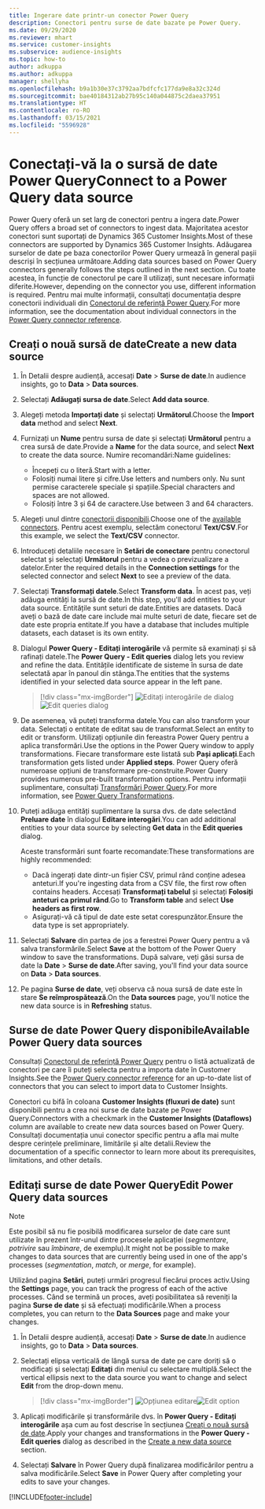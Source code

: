 ```yaml
---
title: Ingerare date printr-un conector Power Query
description: Conectori pentru surse de date bazate pe Power Query.
ms.date: 09/29/2020
ms.reviewer: mhart
ms.service: customer-insights
ms.subservice: audience-insights
ms.topic: how-to
author: adkuppa
ms.author: adkuppa
manager: shellyha
ms.openlocfilehash: b9a1b30e37c3792aa7bdfcfc177da9e8a32c324d
ms.sourcegitcommit: bae40184312ab27b95c140a044875c2daea37951
ms.translationtype: HT
ms.contentlocale: ro-RO
ms.lasthandoff: 03/15/2021
ms.locfileid: "5596928"
---
```

# <a name="connect-to-a-power-query-data-source"></a><span data-ttu-id="34e5c-103">Conectați-vă la o sursă de date Power Query</span><span class="sxs-lookup"><span data-stu-id="34e5c-103">Connect to a Power Query data source</span></span>

<span data-ttu-id="34e5c-104">Power Query oferă un set larg de conectori pentru a ingera date.</span><span class="sxs-lookup"><span data-stu-id="34e5c-104">Power Query offers a broad set of connectors to ingest data.</span></span> <span data-ttu-id="34e5c-105">Majoritatea acestor conectori sunt suportați de Dynamics 365 Customer Insights.</span><span class="sxs-lookup"><span data-stu-id="34e5c-105">Most of these connectors are supported by Dynamics 365 Customer Insights.</span></span> <span data-ttu-id="34e5c-106">Adăugarea surselor de date pe baza conectorilor Power Query urmează în general pașii descriși în secțiunea următoare.</span><span class="sxs-lookup"><span data-stu-id="34e5c-106">Adding data sources based on Power Query connectors generally follows the steps outlined in the next section.</span></span> <span data-ttu-id="34e5c-107">Cu toate acestea, în funcție de conectorul pe care îl utilizați, sunt necesare informații diferite.</span><span class="sxs-lookup"><span data-stu-id="34e5c-107">However, depending on the connector you use, different information is required.</span></span> <span data-ttu-id="34e5c-108">Pentru mai multe informații, consultați documentația despre conectorii individuali din [Conectorul de referință Power Query](/power-query/connectors/).</span><span class="sxs-lookup"><span data-stu-id="34e5c-108">For more information, see the documentation about individual connectors in the [Power Query connector reference](/power-query/connectors/).</span></span>

## <a name="create-a-new-data-source"></a><span data-ttu-id="34e5c-109">Creați o nouă sursă de date</span><span class="sxs-lookup"><span data-stu-id="34e5c-109">Create a new data source</span></span>

1. <span data-ttu-id="34e5c-110">În Detalii despre audiență, accesați **Date** > **Surse de date**.</span><span class="sxs-lookup"><span data-stu-id="34e5c-110">In audience insights, go to **Data** > **Data sources**.</span></span>

1. <span data-ttu-id="34e5c-111">Selectați **Adăugați sursa de date**.</span><span class="sxs-lookup"><span data-stu-id="34e5c-111">Select **Add data source**.</span></span>

1. <span data-ttu-id="34e5c-112">Alegeți metoda **Importați date** și selectați **Următorul**.</span><span class="sxs-lookup"><span data-stu-id="34e5c-112">Choose the **Import data** method and select **Next**.</span></span>

1. <span data-ttu-id="34e5c-113">Furnizați un **Nume** pentru sursa de date și selectați **Următorul** pentru a crea sursă de date.</span><span class="sxs-lookup"><span data-stu-id="34e5c-113">Provide a **Name** for the data source, and select **Next** to create the data source.</span></span> <span data-ttu-id="34e5c-114">Numire recomandări:</span><span class="sxs-lookup"><span data-stu-id="34e5c-114">Name guidelines:</span></span> 
   - <span data-ttu-id="34e5c-115">Începeți cu o literă.</span><span class="sxs-lookup"><span data-stu-id="34e5c-115">Start with a letter.</span></span>
   - <span data-ttu-id="34e5c-116">Folosiți numai litere și cifre.</span><span class="sxs-lookup"><span data-stu-id="34e5c-116">Use letters and numbers only.</span></span> <span data-ttu-id="34e5c-117">Nu sunt permise caracterele speciale și spațiile.</span><span class="sxs-lookup"><span data-stu-id="34e5c-117">Special characters and spaces are not allowed.</span></span>
   - <span data-ttu-id="34e5c-118">Folosiți între 3 și 64 de caractere.</span><span class="sxs-lookup"><span data-stu-id="34e5c-118">Use between 3 and 64 characters.</span></span>

1. <span data-ttu-id="34e5c-119">Alegeți unul dintre [conectorii disponibili](#available-power-query-data-sources).</span><span class="sxs-lookup"><span data-stu-id="34e5c-119">Choose one of the [available connectors](#available-power-query-data-sources).</span></span> <span data-ttu-id="34e5c-120">Pentru acest exemplu, selectăm conectorul **Text/CSV**.</span><span class="sxs-lookup"><span data-stu-id="34e5c-120">For this example, we select the **Text/CSV** connector.</span></span>

1. <span data-ttu-id="34e5c-121">Introduceți detaliile necesare în **Setări de conectare** pentru conectorul selectat și selectați **Următorul** pentru a vedea o previzualizare a datelor.</span><span class="sxs-lookup"><span data-stu-id="34e5c-121">Enter the required details in the **Connection settings** for the selected connector and select **Next** to see a preview of the data.</span></span>

1. <span data-ttu-id="34e5c-122">Selectați **Transformați datele**.</span><span class="sxs-lookup"><span data-stu-id="34e5c-122">Select **Transform data**.</span></span> <span data-ttu-id="34e5c-123">În acest pas, veți adăuga entități la sursă de date.</span><span class="sxs-lookup"><span data-stu-id="34e5c-123">In this step, you'll add entities to your data source.</span></span> <span data-ttu-id="34e5c-124">Entitățile sunt seturi de date.</span><span class="sxs-lookup"><span data-stu-id="34e5c-124">Entities are datasets.</span></span> <span data-ttu-id="34e5c-125">Dacă aveți o bază de date care include mai multe seturi de date, fiecare set de date este propria entitate.</span><span class="sxs-lookup"><span data-stu-id="34e5c-125">If you have a database that includes multiple datasets, each dataset is its own entity.</span></span>

1. <span data-ttu-id="34e5c-126">Dialogul **Power Query - Editați interogările** vă permite să examinați și să rafinați datele.</span><span class="sxs-lookup"><span data-stu-id="34e5c-126">The **Power Query - Edit queries** dialog lets you review and refine the data.</span></span> <span data-ttu-id="34e5c-127">Entitățile identificate de sisteme în sursa de date selectată apar în panoul din stânga.</span><span class="sxs-lookup"><span data-stu-id="34e5c-127">The entities that the systems identified in your selected data source appear in the left pane.</span></span>

   > [!div class="mx-imgBorder"]
   > <span data-ttu-id="34e5c-128">![Editați interogările de dialog](media/data-manager-configure-edit-queries.png "Editați interogările de dialog")</span><span class="sxs-lookup"><span data-stu-id="34e5c-128">![Edit queries dialog](media/data-manager-configure-edit-queries.png "Edit queries dialog")</span></span>

1. <span data-ttu-id="34e5c-129">De asemenea, vă puteți transforma datele.</span><span class="sxs-lookup"><span data-stu-id="34e5c-129">You can also transform your data.</span></span> <span data-ttu-id="34e5c-130">Selectați o entitate de editat sau de transformat.</span><span class="sxs-lookup"><span data-stu-id="34e5c-130">Select an entity to edit or transform.</span></span> <span data-ttu-id="34e5c-131">Utilizați opțiunile din fereastra Power Query pentru a aplica transformări.</span><span class="sxs-lookup"><span data-stu-id="34e5c-131">Use the options in the Power Query window to apply transformations.</span></span> <span data-ttu-id="34e5c-132">Fiecare transformare este listată sub **Pași aplicați**.</span><span class="sxs-lookup"><span data-stu-id="34e5c-132">Each transformation gets listed under **Applied steps**.</span></span> <span data-ttu-id="34e5c-133">Power Query oferă numeroase opțiuni de transformare pre-construite.</span><span class="sxs-lookup"><span data-stu-id="34e5c-133">Power Query provides numerous pre-built transformation options.</span></span> <span data-ttu-id="34e5c-134">Pentru informații suplimentare, consultați [Transformări Power Query](/power-query/power-query-what-is-power-query#transformations).</span><span class="sxs-lookup"><span data-stu-id="34e5c-134">For more information, see [Power Query Transformations](/power-query/power-query-what-is-power-query#transformations).</span></span>

1. <span data-ttu-id="34e5c-135">Puteți adăuga entități suplimentare la sursa dvs. de date selectând **Preluare date** în dialogul **Editare interogări**.</span><span class="sxs-lookup"><span data-stu-id="34e5c-135">You can add additional entities to your data source by selecting **Get data** in the **Edit queries** dialog.</span></span>

   <span data-ttu-id="34e5c-136">Aceste transformări sunt foarte recomandate:</span><span class="sxs-lookup"><span data-stu-id="34e5c-136">These transformations are highly recommended:</span></span>

   - <span data-ttu-id="34e5c-137">Dacă ingerați date dintr-un fișier CSV, primul rând conține adesea anteturi.</span><span class="sxs-lookup"><span data-stu-id="34e5c-137">If you're ingesting data from a CSV file, the first row often contains headers.</span></span> <span data-ttu-id="34e5c-138">Accesați **Transformați tabelul** și selectați **Folosiți anteturi ca primul rând**.</span><span class="sxs-lookup"><span data-stu-id="34e5c-138">Go to **Transform table** and select **Use headers as first row**.</span></span>
   - <span data-ttu-id="34e5c-139">Asigurați-vă că tipul de date este setat corespunzător.</span><span class="sxs-lookup"><span data-stu-id="34e5c-139">Ensure the data type is set appropriately.</span></span>

1. <span data-ttu-id="34e5c-140">Selectați **Salvare** din partea de jos a ferestrei Power Query pentru a vă salva transformările.</span><span class="sxs-lookup"><span data-stu-id="34e5c-140">Select **Save** at the bottom of the Power Query window to save the transformations.</span></span> <span data-ttu-id="34e5c-141">După salvare, veți găsi sursa de date la **Date** > **Surse de date**.</span><span class="sxs-lookup"><span data-stu-id="34e5c-141">After saving, you'll find your data source on **Data** > **Data sources**.</span></span>

1. <span data-ttu-id="34e5c-142">Pe pagina **Surse de date**, veți observa că noua sursă de date este în stare **Se reîmprospătează**.</span><span class="sxs-lookup"><span data-stu-id="34e5c-142">On the **Data sources** page, you'll notice the new data source is in **Refreshing** status.</span></span>

## <a name="available-power-query-data-sources"></a><span data-ttu-id="34e5c-143">Surse de date Power Query disponibile</span><span class="sxs-lookup"><span data-stu-id="34e5c-143">Available Power Query data sources</span></span>

<span data-ttu-id="34e5c-144">Consultați [Conectorul de referință Power Query](/power-query/connectors/) pentru o listă actualizată de conectori pe care îi puteți selecta pentru a importa date în Customer Insights.</span><span class="sxs-lookup"><span data-stu-id="34e5c-144">See the [Power Query connector reference](/power-query/connectors/) for an up-to-date list of connectors that you can select to import data to Customer Insights.</span></span> 

<span data-ttu-id="34e5c-145">Conectori cu bifă în coloana **Customer Insights (fluxuri de date)** sunt disponibili pentru a crea noi surse de date bazate pe Power Query.</span><span class="sxs-lookup"><span data-stu-id="34e5c-145">Connectors with a checkmark in the **Customer Insights (Dataflows)** column are available to create new data sources based on Power Query.</span></span> <span data-ttu-id="34e5c-146">Consultați documentația unui conector specific pentru a afla mai multe despre cerințele preliminare, limitările și alte detalii.</span><span class="sxs-lookup"><span data-stu-id="34e5c-146">Review the documentation of a specific connector to learn more about its prerequisites, limitations, and other details.</span></span>

## <a name="edit-power-query-data-sources"></a><span data-ttu-id="34e5c-147">Editați surse de date Power Query</span><span class="sxs-lookup"><span data-stu-id="34e5c-147">Edit Power Query data sources</span></span>

> [!NOTE]
> <span data-ttu-id="34e5c-148">Este posibil să nu fie posibilă modificarea surselor de date care sunt utilizate în prezent într-unul dintre procesele aplicației (*segmentare*, *potrivire* sau *îmbinare*, de exemplu).</span><span class="sxs-lookup"><span data-stu-id="34e5c-148">It might not be possible to make changes to data sources that are currently being used in one of the app's processes (*segmentation*, *match*, or *merge*, for example).</span></span> 
>
> <span data-ttu-id="34e5c-149">Utilizând pagina **Setări**, puteți urmări progresul fiecărui proces activ.</span><span class="sxs-lookup"><span data-stu-id="34e5c-149">Using the **Settings** page, you can track the progress of each of the active processes.</span></span> <span data-ttu-id="34e5c-150">Când se termină un proces, aveți posibilitatea să reveniți la pagina **Surse de date** și să efectuați modificările.</span><span class="sxs-lookup"><span data-stu-id="34e5c-150">When a process completes, you can return to the **Data Sources** page and make your changes.</span></span>

1. <span data-ttu-id="34e5c-151">În Detalii despre audiență, accesați **Date** > **Surse de date**.</span><span class="sxs-lookup"><span data-stu-id="34e5c-151">In audience insights, go to **Data** > **Data sources**.</span></span>

2. <span data-ttu-id="34e5c-152">Selectați elipsa verticală de lângă sursa de date pe care doriți să o modificați și selectați **Editați** din meniul cu selectare multiplă.</span><span class="sxs-lookup"><span data-stu-id="34e5c-152">Select the vertical ellipsis next to the data source you want to change and select **Edit** from the drop-down menu.</span></span>

   > [!div class="mx-imgBorder"]
   > <span data-ttu-id="34e5c-153">![Opțiunea editare](media/edit-option-data-sources.png "Opțiunea editare")</span><span class="sxs-lookup"><span data-stu-id="34e5c-153">![Edit option](media/edit-option-data-sources.png "Edit option")</span></span>

3. <span data-ttu-id="34e5c-154">Aplicați modificările și transformările dvs. în **Power Query - Editați interogările** așa cum au fost descrise în secțiunea [Creați o nouă sursă de date](#create-a-new-data-source).</span><span class="sxs-lookup"><span data-stu-id="34e5c-154">Apply your changes and transformations in the **Power Query - Edit queries** dialog as described in the [Create a new data source](#create-a-new-data-source) section.</span></span>

4. <span data-ttu-id="34e5c-155">Selectați **Salvare** în Power Query după finalizarea modificărilor pentru a salva modificările.</span><span class="sxs-lookup"><span data-stu-id="34e5c-155">Select **Save** in Power Query after completing your edits to save your changes.</span></span>


[!INCLUDE[footer-include](../includes/footer-banner.md)]